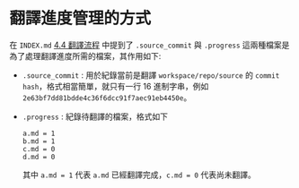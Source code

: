 # 翻譯進度管理的方式

在 `INDEX.md` [4.4 翻譯流程](INDEX.md#44-翻譯流程) 中提到了 `.source_commit` 與 `.progress` 這兩種檔案是為了處理翻譯進度所需的檔案，其作用如下:

- `.source_commit` : 用於紀錄當前是翻譯 `workspace/repo/source` 的 `commit hash`，格式相當簡單，就只有一行 16 進制字串，例如 `2e63bf7dd81bdde4c36f6dcc91f7aec91eb4450e`。
- `.progress` : 紀錄待翻譯的檔案，格式如下

  ```text
  a.md = 1
  b.md = 1
  c.md = 0
  d.md = 0
  ```

  其中 `a.md = 1` 代表 `a.md` 已經翻譯完成，`c.md = 0` 代表尚未翻譯。
